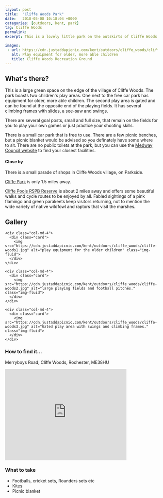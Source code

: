 ```yaml
---
layout: post
title:  "Cliffe Woods Park"
date:   2018-05-08 10:18:04 +0000
categories: [outdoors, kent, park]
tag: Cliffe Woods
permalink: 
excerpt: This is a lovely little park on the outskirts of Cliffe Woods village.  There are two play areas here with some permanent goal posts for your enjoyment.

images: 
 - url: https://cdn.justaddapicnic.com/kent/outdoors/cliffe_woods/cliffe-woods1.jpg
   alt: Play equipment for older, more able children
   title: Cliffe Woods Recreation Ground
---
```


## What's there?

This is a large green space on the edge of the village of Cliffe Woods.  The park boasts two children's play areas.  One next to the free car park has equipment for older, more able children.  The second play area is gated and can be found at the opposite end of the playing fields.  It has several climbing frames with slides, a see-saw and swings.

There are several goal posts, small and full size, that remain on the fields for you to play your own games or just practice your shooting skills.

There is a small car park that is free to use.
There are a few picnic benches, but a picnic blanket would be advised so you definately have some where to sit.  There are no public toilets at the park, but you can use the [Medway Council website](http://www.medway.gov.uk/information/findmynearest.aspx?stype=36) to find your closest facilities.

#### Close by

There is a small parade of shops in Cliffe Woods village, on Parkside.

[Cliffe Park](/outdoors/kent/park/2018/01/04/cliffe-park.html) is only 1.5 miles away.

[Cliffe Pools RSPB Reserve](http://ww2.rspb.org.uk/reserves-and-events/find-a-reserve/reserves-a-z/reserves-by-name/c/cliffepools/) is about 2 miles away and offers some beautiful walks and cycle routes to be enjoyed by all.  Fabled sightings of a pink flamingo and green parakeets keep visitors returning, not to mention the wide variety of native wildfowl and raptors that visit the marshes.

## Gallery

<div class="container">

  <div class="row">

    <div class="col-md-4">
      <div class="card">
        <img src="https://cdn.justaddapicnic.com/kent/outdoors/cliffe_woods/cliffe-woods1.jpg" alt="play equipment for the older children" class="img-fluid">
      </div>
    </div>

    <div class="col-md-4">
      <div class="card">
        <img src="https://cdn.justaddapicnic.com/kent/outdoors/cliffe_woods/cliffe-woods2.jpg" alt="large playing fields and football pitches." class="img-fluid">
      </div>
    </div>

    <div class="col-md-4">
      <div class="card">
        <img src="https://cdn.justaddapicnic.com/kent/outdoors/cliffe_woods/cliffe-woods3.jpg" alt="Gated play area with swings and climbing frames." class="img-fluid">
      </div>
    </div>

  </div>      
</div>


### How to find it...
Merryboys Road, Cliffe Woods, Rochester, ME38HU

<iframe src="https://www.google.com/maps/embed?pb=!1m18!1m12!1m3!1d2487.199054176998!2d0.4956653514165698!3d51.436138179523354!2m3!1f0!2f0!3f0!3m2!1i1024!2i768!4f13.1!3m3!1m2!1s0x47d8ce993cb8fdc9%3A0x3a7849d67f3b13a2!2sCliffe+Woods+Recreation+Ground!5e0!3m2!1sen!2suk!4v1525778700105" width="400" height="300" frameborder="0" style="border:0" allowfullscreen></iframe>

### What to take
* Footballs, cricket sets, Rounders sets etc
* Kites
* Picnic blanket


